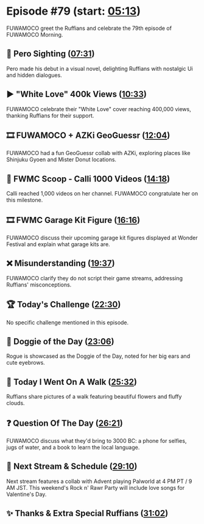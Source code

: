 # Episode #79 (start: [05:13](https://youtu.be/8TbaxoOgHhQ?t=05m13s))

FUWAMOCO greet the Ruffians and celebrate the 79th episode of FUWAMOCO Morning.

## 👀 Pero Sighting ([07:31](https://youtu.be/8TbaxoOgHhQ?t=07m31s))

Pero made his debut in a visual novel, delighting Ruffians with nostalgic Ui and hidden dialogues.

## ▶️ "White Love" 400k Views ([10:33](https://youtu.be/8TbaxoOgHhQ?t=10m33s))

FUWAMOCO celebrate their "White Love" cover reaching 400,000 views, thanking Ruffians for their support.

## 🎞️ FUWAMOCO + AZKi GeoGuessr ([12:04](https://youtu.be/8TbaxoOgHhQ?t=12m04s))

FUWAMOCO had a fun GeoGuessr collab with AZKi, exploring places like Shinjuku Gyoen and Mister Donut locations.

## 🔎 FWMC Scoop - Calli 1000 Videos ([14:18](https://youtu.be/8TbaxoOgHhQ?t=14m18s))

Calli reached 1,000 videos on her channel. FUWAMOCO congratulate her on this milestone.

## 🎞️ FWMC Garage Kit Figure ([16:16](https://youtu.be/8TbaxoOgHhQ?t=16m16s))

FUWAMOCO discuss their upcoming garage kit figures displayed at Wonder Festival and explain what garage kits are.

## ❌ Misunderstanding ([19:37](https://youtu.be/8TbaxoOgHhQ?t=19m37s))

FUWAMOCO clarify they do not script their game streams, addressing Ruffians' misconceptions.

## 🏆 Today's Challenge ([22:30](https://youtu.be/8TbaxoOgHhQ?t=22m30s))

No specific challenge mentioned in this episode.

## 🐶 Doggie of the Day ([23:06](https://youtu.be/8TbaxoOgHhQ?t=23m06s))

Rogue is showcased as the Doggie of the Day, noted for her big ears and cute eyebrows.

## 🚶 Today I Went On A Walk ([25:32](https://youtu.be/8TbaxoOgHhQ?t=25m32s))

Ruffians share pictures of a walk featuring beautiful flowers and fluffy clouds.

## ❓ Question Of The Day ([26:21](https://youtu.be/8TbaxoOgHhQ?t=26m21s))

FUWAMOCO discuss what they'd bring to 3000 BC: a phone for selfies, jugs of water, and a book to learn the local language.

## 📅 Next Stream & Schedule ([29:10](https://youtu.be/8TbaxoOgHhQ?t=29m10s))

Next stream features a collab with Advent playing Palworld at 4 PM PT / 9 AM JST. This weekend's Rock n' Rawr Party will include love songs for Valentine's Day.

## ✨ Thanks & Extra Special Ruffians ([31:02](https://youtu.be/8TbaxoOgHhQ?t=31m02s))

